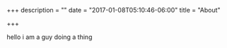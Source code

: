 +++
description = ""
date = "2017-01-08T05:10:46-06:00"
title = "About"

+++

hello i am a guy doing a thing
